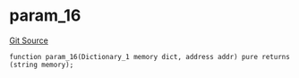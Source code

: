 # param_16
[Git Source](https://github.com/metacontract/mc/blob/20954f1387efa0bc72b42d3e78a22f9f845eebbd/src/devkit/Flattened.sol)


```solidity
function param_16(Dictionary_1 memory dict, address addr) pure returns (string memory);
```

